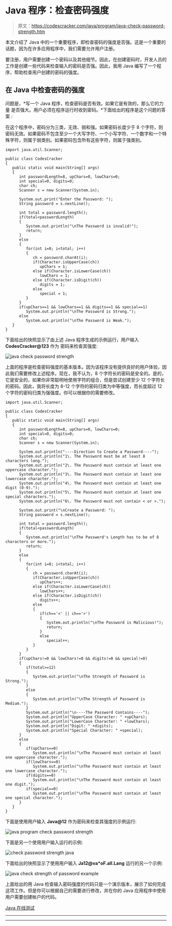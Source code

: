# Java 程序：检查密码强度

> 原文：<https://codescracker.com/java/program/java-check-password-strength.htm>

本文介绍了 Java 中的一个重要程序，即检查密码的强度是否强。这是一个重要的话题，因为在许多应用程序中，我们需要允许用户注册。

要注册，用户需要创建一个密码以及其他细节。因此，在创建密码时，开发人员的工作是创建一些代码来检查输入的密码是否强。因此，我用 Java 编写了一个程序，帮助检查用户创建的密码的强度。

## 在 Java 中检查密码的强度

问题是，*写一个 Java 程序，检查密码是否有效。如果它是有效的，那么它的力量 是否强大。用户必须在程序运行时收到密码。*下面给出的程序是这个问题的答案 :

在这个程序中，密码分为三类，无效、弱和强。如果密码长度少于 8 个字符，则密码无效。如果密码不包含至少一个大写字符、一个小写字符、一个数字和一个特殊字符，则属于弱类别。如果密码包含所有这些字符，则属于强类别。

```
import java.util.Scanner;

public class CodesCracker
{
   public static void main(String[] args)
   {
      int passwordLength=8, upChars=0, lowChars=0;
      int special=0, digits=0;
      char ch;
      Scanner s = new Scanner(System.in);

      System.out.print("Enter the Password: ");
      String password = s.nextLine();

      int total = password.length();
      if(total<passwordLength)
      {
         System.out.println("\nThe Password is invalid!");
         return;
      }
      else
      {
         for(int i=0; i<total; i++)
         {
            ch = password.charAt(i);
            if(Character.isUpperCase(ch))
               upChars = 1;
            else if(Character.isLowerCase(ch))
               lowChars = 1;
            else if(Character.isDigit(ch))
               digits = 1;
            else
               special = 1;
         }
      }
      if(upChars==1 && lowChars==1 && digits==1 && special==1)
         System.out.println("\nThe Password is Strong.");
      else
         System.out.println("\nThe Password is Weak.");
   }
}
```

下面给出的快照显示了由上述 Java 程序生成的示例运行，用户输入 **CodesCracker@123** 作为 密码来检查其强度:

![java check password strength](img/7093f73779cb4be74156c84be3e9c3bf.png)

上面的程序是检查密码强度的基本版本。因为该程序没有提供良好的用户体验，因此我们需要修改上述程序。现在，我不认为，8 个字符长的密码是安全的。是的，它是安全的，如果你非常聪明地使用字符的组合，但是尝试创建至少 12 个字符长的密码。因此，我将长度为 8-12 个字符的密码归类为中等强度，而长度超过 12 个字符的密码归类为强强度。你可以根据你的需要修改。

```
import java.util.Scanner;

public class CodesCracker
{
   public static void main(String[] args)
   {
      int passwordLength=8, upChars=0, lowChars=0;
      int special=0, digits=0;
      char ch;
      Scanner s = new Scanner(System.in);

      System.out.println("----Direction to Create a Password----");
      System.out.println("1\. The Password must be at least 8 characters long.");
      System.out.println("2\. The Password must contain at least one uppercase character.");
      System.out.println("3\. The Password must contain at least one lowercase character.");
      System.out.println("4\. The Password must contain at least one digit (0-9).");
      System.out.println("5\. The Password must contain at least one special characters.");
      System.out.println("6\. The Password must not contain < or >.");

      System.out.print("\nCreate a Password: ");
      String password = s.nextLine();

      int total = password.length();
      if(total<passwordLength)
      {
         System.out.println("\nThe Password's Length has to be of 8 characters or more.");
         return;
      }
      else
      {
         for(int i=0; i<total; i++)
         {
            ch = password.charAt(i);
            if(Character.isUpperCase(ch))
               upChars++;
            else if(Character.isLowerCase(ch))
               lowChars++;
            else if(Character.isDigit(ch))
               digits++;
            else
            {
               if(ch=='<' || ch=='>')
               {
                  System.out.println("\nThe Password is Malicious!");
                  return;
               }
               else
                  special++;
            }
         }
      }
      if(upChars!=0 && lowChars!=0 && digits!=0 && special!=0)
      {
         if(total>=12)
         {
            System.out.println("\nThe Strength of Password is Strong.");
         }
         else
         {
            System.out.println("\nThe Strength of Password is Medium.");
         }
         System.out.println("\n----The Password Contains----");
         System.out.println("UpperCase Character: " +upChars);
         System.out.println("LowerCase Character: " +lowChars);
         System.out.println("Digit: " +digits);
         System.out.println("Special Character: " +special);
      }
      else
      {
         if(upChars==0)
            System.out.println("\nThe Password must contain at least one uppercase character.");
         if(lowChars==0)
            System.out.println("\nThe Password must contain at least one lowercase character.");
         if(digits==0)
            System.out.println("\nThe Password must contain at least one digit.");
         if(special==0)
            System.out.println("\nThe Password must contain at least one special character.");
      }
   }
}
```

下面是使用用户输入 **Java@12** 作为密码来检查其强度的示例运行:

![java program check password strength](img/8e6f6bfb5ac295035148e132623a7852.png)

下面是另一个使用用户输入运行的示例:

![check password strength java](img/6e7efd25ee731009058caf9bd6d42b3e.png)

下面给出的快照显示了使用用户输入 **Ja12@va*oF.all.Lang** 运行的另一个示例:

![java check strength of password example](img/9793686c899d05c32b5e5bdfab3de18f.png)

上面给出的用 Java 检查输入密码强度的代码只是一个演示版本，展示了如何完成这项工作。但是你可以根据自己的需要进行修改，并在你的 Java 应用程序中使用用户需要创建帐户的代码。

[Java 在线测试](/exam/showtest.php?subid=1)

* * *

* * *